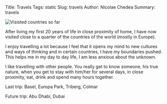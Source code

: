 Title: Travels
Tags: static
Slug: travels
Author: Nicolae Chedea
Summary: travels

![Visisted countries so far]({static}/images/countries_been.jpg)

After living my first 20 years of life in close proximity of home, I have now visited close to a quarter of the countries of the world (mostly in Europe).

I enjoy travelling a lot because I feel that it opens my mind to new cultures and ways of thinking and in certain countries, I have my boundaries pushed. This helps me in my day to day life, I am less anxious about the unknown.

I like travelling with other people. You really get to know someone, his true nature, when you get to stay with him/her for several days, in close proximity, eat, drink and spend many hours together.

Last trip: Basel, Europa Park, Triberg, Colmar

Future trip: Abu Dhabi, Dubai